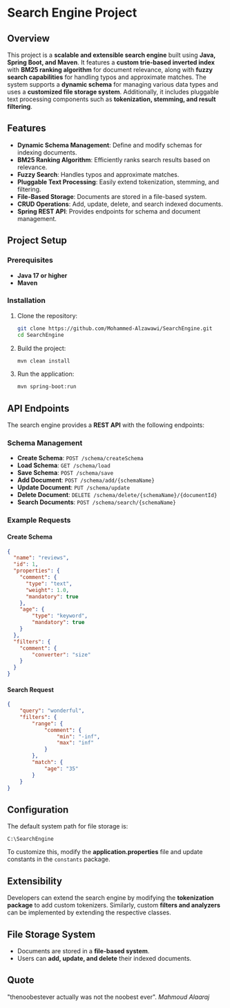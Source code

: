 # Search Engine Project

## Overview

This project is a **scalable and extensible search engine** built using **Java, Spring Boot, and Maven**. It features a **custom trie-based inverted index** with **BM25 ranking algorithm** for document relevance, along with **fuzzy search capabilities** for handling typos and approximate matches. The system supports a **dynamic schema** for managing various data types and uses a **customized file storage system**. Additionally, it includes pluggable text processing components such as **tokenization, stemming, and result filtering**.

## Features

- **Dynamic Schema Management**: Define and modify schemas for indexing documents.
- **BM25 Ranking Algorithm**: Efficiently ranks search results based on relevance.
- **Fuzzy Search**: Handles typos and approximate matches.
- **Pluggable Text Processing**: Easily extend tokenization, stemming, and filtering.
- **File-Based Storage**: Documents are stored in a file-based system.
- **CRUD Operations**: Add, update, delete, and search indexed documents.
- **Spring REST API**: Provides endpoints for schema and document management.

## Project Setup

### Prerequisites

- **Java 17 or higher**
- **Maven**

### Installation

1. Clone the repository:
   ```sh
   git clone https://github.com/Mohammed-Alzawawi/SearchEngine.git
   cd SearchEngine
   ```
2. Build the project:
   ```sh
   mvn clean install
   ```
3. Run the application:
   ```sh
   mvn spring-boot:run
   ```

## API Endpoints

The search engine provides a **REST API** with the following endpoints:

### **Schema Management**

- **Create Schema**: `POST /schema/createSchema`
- **Load Schema**: `GET /schema/load`
- **Save Schema**: `POST /schema/save`
- **Add Document**: `POST /schema/add/{schemaName}`
- **Update Document**: `PUT /schema/update`
- **Delete Document**: `DELETE /schema/delete/{schemaName}/{documentId}`
- **Search Documents**: `POST /schema/search/{schemaName}`

### **Example Requests**

#### **Create Schema**

```json
{
  "name": "reviews",
  "id": 1,
  "properties": {
    "comment": {
      "type": "text",
      "weight": 1.0,
      "mandatory": true
    },
    "age": {
        "type": "keyword",
        "mandatory": true
    }
  },
  "filters": {
    "comment": {
        "converter": "size"
    }
  }
}
```

#### **Search Request**

```json
{
    "query": "wonderful",
    "filters": {
        "range": {
            "comment": {
                "min": "-inf",
                "max": "inf"
            }
        },
        "match": {
            "age": "35"
        }
    }
}
```

## Configuration

The default system path for file storage is:

```
C:\SearchEngine
```

To customize this, modify the **application.properties** file and update constants in the `constants` package.

## Extensibility

Developers can extend the search engine by modifying the **tokenization package** to add custom tokenizers. Similarly, custom **filters and analyzers** can be implemented by extending the respective classes.

## File Storage System

- Documents are stored in a **file-based system**.
- Users can **add, update, and delete** their indexed documents.

## Quote
"thenoobestever actually was not the noobest ever". _Mahmoud Alaaraj_
